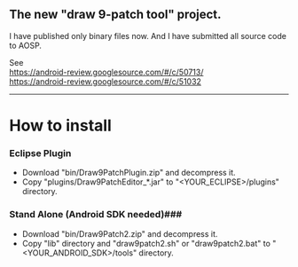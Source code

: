 The new "draw 9-patch tool" project.
---
I have published only binary files now.
And I have submitted all source code to AOSP.  

See  
<https://android-review.googlesource.com/#/c/50713/>  
<https://android-review.googlesource.com/#/c/51032>

----
How to install
===

### Eclipse Plugin ###
* Download "bin/Draw9PatchPlugin.zip" and decompress it.
* Copy "plugins/Draw9PatchEditor_*.jar" to "<YOUR_ECLIPSE>/plugins" directory.  

### Stand Alone (Android SDK needed)###
* Download "bin/Draw9Patch2.zip" and decompress it.
* Copy "lib" directory and "draw9patch2.sh" or "draw9patch2.bat" to "<YOUR_ANDROID_SDK>/tools" directory.
